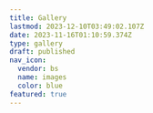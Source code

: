 ```yaml
---
title: Gallery
lastmod: 2023-12-10T03:49:02.107Z
date: 2023-11-16T01:10:59.374Z
type: gallery
draft: published
nav_icon:
  vendor: bs
  name: images
  color: blue
featured: true
---
```

